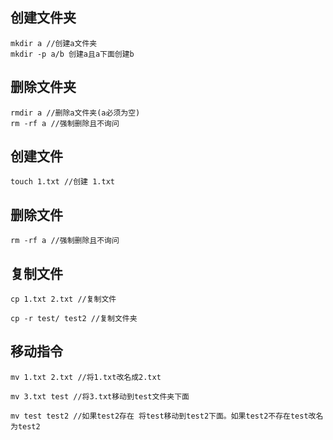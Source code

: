 ## 创建文件夹
```
mkdir a //创建a文件夹
mkdir -p a/b 创建a且a下面创建b
```
## 删除文件夹

```
rmdir a //删除a文件夹(a必须为空)
rm -rf a //强制删除且不询问
```

## 创建文件

```
touch 1.txt //创建 1.txt
```

## 删除文件
```
rm -rf a //强制删除且不询问
```

## 复制文件
```
cp 1.txt 2.txt //复制文件

cp -r test/ test2 //复制文件夹

```

## 移动指令
```
mv 1.txt 2.txt //将1.txt改名成2.txt

mv 3.txt test //将3.txt移动到test文件夹下面

mv test test2 //如果test2存在 将test移动到test2下面。如果test2不存在test改名为test2
```

